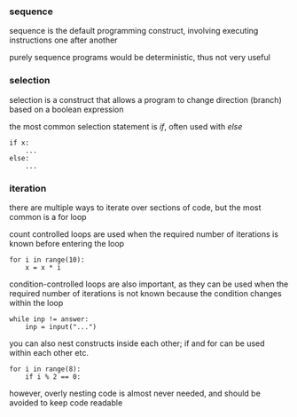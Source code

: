 ### sequence

sequence is the default programming construct, involving executing instructions one after another

purely sequence programs would be deterministic, thus not very useful

### selection

selection is a construct that allows a program to change direction (branch) based on a boolean expression

the most common selection statement is *if*, often used with *else*

```
if x:
	...
else:
	...
```
### iteration

there are multiple ways to iterate over sections of code, but the most common is a for loop

count controlled loops are used when the required number of iterations is known before entering the loop

```
for i in range(10):
	x = x * i
```

condition-controlled loops are also important, as they can be used when the required number of iterations is not known because the condition changes within the loop 

```
while inp != answer:
	inp = input("...")
```

you can also nest constructs inside each other; if and for can be used within each other etc.

```
for i in range(8):
	if i % 2 == 0:
```


however, overly nesting code is almost never needed, and should be avoided to keep code readable 


